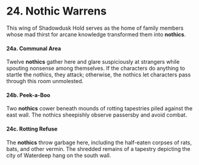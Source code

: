 # 24. Nothic Warrens

This wing of Shadowdusk Hold serves as the home of family members whose mad thirst for arcane knowledge transformed them into **nothics**.

#### 24a. Communal Area

Twelve **nothics** gather here and glare suspiciously at strangers while spouting nonsense among themselves. If the characters do anything to startle the nothics, they attack; otherwise, the nothics let characters pass through this room unmolested.

#### 24b. Peek-a-Boo

Two **nothics** cower beneath mounds of rotting tapestries piled against the east wall. The nothics sheepishly observe passersby and avoid combat.

#### 24c. Rotting Refuse

The **nothics** throw garbage here, including the half-eaten corpses of rats, bats, and other vermin. The shredded remains of a tapestry depicting the city of Waterdeep hang on the south wall.